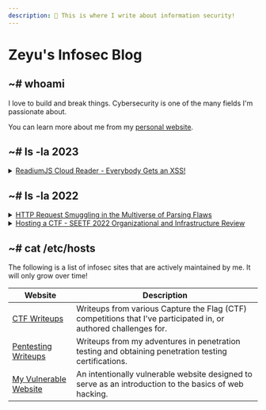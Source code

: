 ```yaml
---
description: 👋 This is where I write about information security!
---
```


# Zeyu's Infosec Blog

## \~# whoami

I love to build and break things. Cybersecurity is one of the many fields I'm passionate about.

You can learn more about me from my [personal website](https://www.zeyu2001.com/).

## \~# ls -la 2023

<details>

<summary><a href="2023/readiumjs-cloud-reader-everybody-gets-an-xss.md">ReadiumJS Cloud Reader - Everybody Gets an XSS!</a></summary>

While participating in a bug bounty programme, I stumbled upon a (surprisingly, somewhat known) XSS vulnerability in the Readium cloud reader that affects many university websites and online libraries.

I have attempted to get in touch with the maintainers to remediate the issue, but have not yet received any response. Going by the conventional 90-day disclosure timeline, I am now sharing details on this vulnerability.

</details>

## \~# ls -la 2022

<details>

<summary><a href="2022/http-request-smuggling-in-the-multiverse-of-parsing-flaws.md">HTTP Request Smuggling in the Multiverse of Parsing Flaws</a></summary>

HTTP request smuggling is a vulnerability which arises when web servers and proxies interpret the length of a single HTTP request differently. While basic techniques have been known since 2005, renewed research interest in HTTP request smuggling in recent years have uncovered many new bugs in popular web proxies and servers.&#x20;

Nowadays, novel HTTP request smuggling techniques rely on subtle deviations from the HTTP standard. Here, I discuss some of my recent findings and novel techniques.

</details>

<details>

<summary><a href="2022/hosting-a-ctf-seetf-2022-organizational-and-infrastructure-review.md">Hosting a CTF - SEETF 2022 Organizational and Infrastructure Review</a></summary>

My experience in hosting SEETF 2022, and lessons learnt.

SEETF is a cybersecurity Capture the Flag competition hosted by the Social Engineering Experts CTF team. We were pleased to host our inaugural competition in 2022, which saw over 2,000 participants and 1,200 teams. Of these teams, 740 solved at least one challenge.

</details>

## \~# cat /etc/hosts

The following is a list of infosec sites that are actively maintained by me. It will only grow over time!

| Website                                                 | Description                                                                                                      |
| ------------------------------------------------------- | ---------------------------------------------------------------------------------------------------------------- |
| [CTF Writeups](https://ctf.zeyu2001.com/)               | Writeups from various Capture the Flag (CTF) competitions that I've participated in, or authored challenges for. |
| [Pentesting Writeups](https://pentesting.zeyu2001.com/) | Writeups from my adventures in penetration testing and obtaining penetration testing certifications.             |
| [My Vulnerable Website](https://learn.zeyu2001.com/)    | An intentionally vulnerable website designed to serve as an introduction to the basics of web hacking.           |
